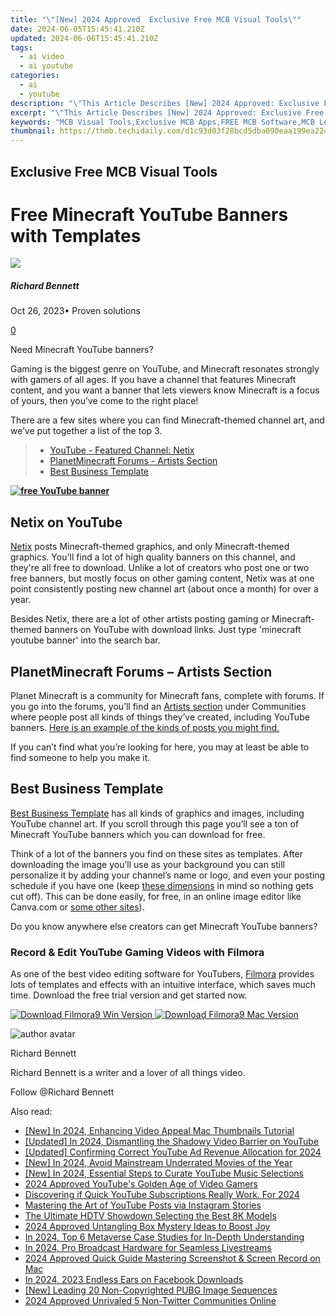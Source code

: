 ```yaml
---
title: "\"[New] 2024 Approved  Exclusive Free MCB Visual Tools\""
date: 2024-06-05T15:45:41.210Z
updated: 2024-06-06T15:45:41.210Z
tags:
  - ai video
  - ai youtube
categories:
  - ai
  - youtube
description: "\"This Article Describes [New] 2024 Approved: Exclusive Free MCB Visual Tools\""
excerpt: "\"This Article Describes [New] 2024 Approved: Exclusive Free MCB Visual Tools\""
keywords: "MCB Visual Tools,Exclusive MCB Apps,FREE MCB Software,MCB Learning Resources,MCB Online Tools,MCB Free Utilities,Specialized MCB Tools"
thumbnail: https://thmb.techidaily.com/d1c93d03f28bcd5dba090eaa199ea22428e61a4a76d990245599509aeb0bc8f2.jpg
---
```


## Exclusive Free MCB Visual Tools

# Free Minecraft YouTube Banners with Templates

![](https://images.wondershare.com/filmora/article-images/richard-bennett.jpg)

##### Richard Bennett

 Oct 26, 2023• Proven solutions

[0](#commentsBoxSeoTemplate)

Need Minecraft YouTube banners?

Gaming is the biggest genre on YouTube, and Minecraft resonates strongly with gamers of all ages. If you have a channel that features Minecraft content, and you want a banner that lets viewers know Minecraft is a focus of yours, then you’ve come to the right place!

There are a few sites where you can find Minecraft-themed channel art, and we’ve put together a list of the top 3.

> * [YouTube - Featured Channel: Netix](#netix)
> * [PlanetMinecraft Forums - Artists Section](#planetminecraft)
> * [Best Business Template](#bbt)

[**![free YouTube banner](https://images.wondershare.com/filmora/article-images/50-free-youtube-banners-banner.jpg)**](https://tools.techidaily.com/wondershare/filmora/download/)

## Netix on YouTube

[Netix](https://www.youtube.com/channel/UCLW2fOeUEhu7kBvZwlOTZ4A/featured) posts Minecraft-themed graphics, and only Minecraft-themed graphics. You'll find a lot of high quality banners on this channel, and they're all free to download. Unlike a lot of creators who post one or two free banners, but mostly focus on other gaming content, Netix was at one point consistently posting new channel art (about once a month) for over a year.

Besides Netix, there are a lot of other artists posting gaming or Minecraft-themed banners on YouTube with download links. Just type 'minecraft youtube banner' into the search bar.

## PlanetMinecraft Forums – Artists Section

Planet Minecraft is a community for Minecraft fans, complete with forums. If you go into the forums, you’ll find an [Artists section](https://www.planetminecraft.com/forums/communities/artists) under Communities where people post all kinds of things they’ve created, including YouTube banners. [Here is an example of the kinds of posts you might find.](https://www.planetminecraft.com/forums/communities/artists/minecraft-youtube-banner-templat-441572/)

If you can’t find what you’re looking for here, you may at least be able to find someone to help you make it.

## Best Business Template

[Best Business Template](https://www.soccerbbc.com/11525/minecraft-youtube-banner.html) has all kinds of graphics and images, including YouTube channel art. If you scroll through this page you’ll see a ton of Minecraft YouTube banners which you can download for free.

Think of a lot of the banners you find on these sites as templates. After downloading the image you’ll use as your background you can still personalize it by adding your channel’s name or logo, and even your posting schedule if you have one (keep [these dimensions](https://tools.techidaily.com/wondershare/filmora/download/) in mind so nothing gets cut off). This can be done easily, for free, in an online image editor like Canva.com or [some other sites](https://tools.techidaily.com/wondershare/filmora/download/)).

Do you know anywhere else creators can get Minecraft YouTube banners?

### Record & Edit YouTube Gaming Videos with Filmora

As one of the best video editing software for YouTubers, [Filmora](https://tools.techidaily.com/wondershare/filmora/download/) provides lots of templates and effects with an intuitive interface, which saves much time. Download the free trial version and get started now.

[![Download Filmora9 Win Version](https://images.wondershare.com/filmora/guide/download-btn-win.jpg) ](https://tools.techidaily.com/wondershare/filmora/download/) [![Download Filmora9 Mac Version](https://images.wondershare.com/filmora/guide/download-btn-mac.jpg) ](https://tools.techidaily.com/wondershare/filmora/download/)

![author avatar](https://images.wondershare.com/filmora/article-images/richard-bennett.jpg)

Richard Bennett

Richard Bennett is a writer and a lover of all things video.

Follow @Richard Bennett

<span class="atpl-alsoreadstyle">Also read:</span>
<div><ul>
<li><a href="https://facebook-video-share.techidaily.com/new-in-2024-enhancing-video-appeal-mac-thumbnails-tutorial/"><u>[New] In 2024, Enhancing Video Appeal  Mac Thumbnails Tutorial</u></a></li>
<li><a href="https://facebook-video-share.techidaily.com/updated-in-2024-dismantling-the-shadowy-video-barrier-on-youtube/"><u>[Updated] In 2024, Dismantling the Shadowy Video Barrier on YouTube</u></a></li>
<li><a href="https://facebook-video-share.techidaily.com/updated-confirming-correct-youtube-ad-revenue-allocation-for-2024/"><u>[Updated] Confirming Correct YouTube Ad Revenue Allocation for 2024</u></a></li>
<li><a href="https://facebook-video-share.techidaily.com/new-in-2024-avoid-mainstream-underrated-movies-of-the-year/"><u>[New] In 2024, Avoid Mainstream  Underrated Movies of the Year</u></a></li>
<li><a href="https://facebook-video-share.techidaily.com/new-in-2024-essential-steps-to-curate-youtube-music-selections/"><u>[New] In 2024, Essential Steps to Curate YouTube Music Selections</u></a></li>
<li><a href="https://facebook-video-share.techidaily.com/2024-approved-youtubes-golden-age-of-video-gamers/"><u>2024 Approved  YouTube's Golden Age of Video Gamers</u></a></li>
<li><a href="https://facebook-video-share.techidaily.com/discovering-if-quick-youtube-subscriptions-really-work-for-2024/"><u>Discovering if Quick YouTube Subscriptions Really Work. For 2024</u></a></li>
<li><a href="https://instagram-videos.techidaily.com/mastering-the-art-of-youtube-posts-via-instagram-stories/"><u>Mastering the Art of YouTube Posts via Instagram Stories</u></a></li>
<li><a href="https://extra-lessons.techidaily.com/the-ultimate-hdtv-showdown-selecting-the-best-8k-models/"><u>The Ultimate HDTV Showdown  Selecting the Best 8K Models</u></a></li>
<li><a href="https://some-approaches.techidaily.com/2024-approved-untangling-box-mystery-ideas-to-boost-joy/"><u>2024 Approved  Untangling Box Mystery  Ideas to Boost Joy</u></a></li>
<li><a href="https://some-approaches.techidaily.com/in-2024-top-6-metaverse-case-studies-for-in-depth-understanding/"><u>In 2024, Top 6 Metaverse Case Studies for In-Depth Understanding</u></a></li>
<li><a href="https://extra-support.techidaily.com/in-2024-pro-broadcast-hardware-for-seamless-livestreams/"><u>In 2024, Pro Broadcast Hardware for Seamless Livestreams</u></a></li>
<li><a href="https://screen-sharing-recording.techidaily.com/2024-approved-quick-guide-mastering-screenshot-and-screen-record-on-mac/"><u>2024 Approved  Quick Guide  Mastering Screenshot & Screen Record on Mac</u></a></li>
<li><a href="https://facebook-clips.techidaily.com/in-2024-2023-endless-ears-on-facebook-downloads/"><u>In 2024, 2023  Endless Ears on Facebook Downloads</u></a></li>
<li><a href="https://extra-support.techidaily.com/new-leading-20-non-copyrighted-pubg-image-sequences/"><u>[New] Leading 20 Non-Copyrighted PUBG Image Sequences</u></a></li>
<li><a href="https://twitter-videos.techidaily.com/2024-approved-unrivaled-5-non-twitter-communities-online/"><u>2024 Approved  Unrivaled 5 Non-Twitter Communities Online</u></a></li>
</ul></div>

<ins class="adsbygoogle"
      style="display:block"
      data-ad-client="ca-pub-7571918770474297"
      data-ad-slot="8358498916"
      data-ad-format="auto"
      data-full-width-responsive="true"></ins>